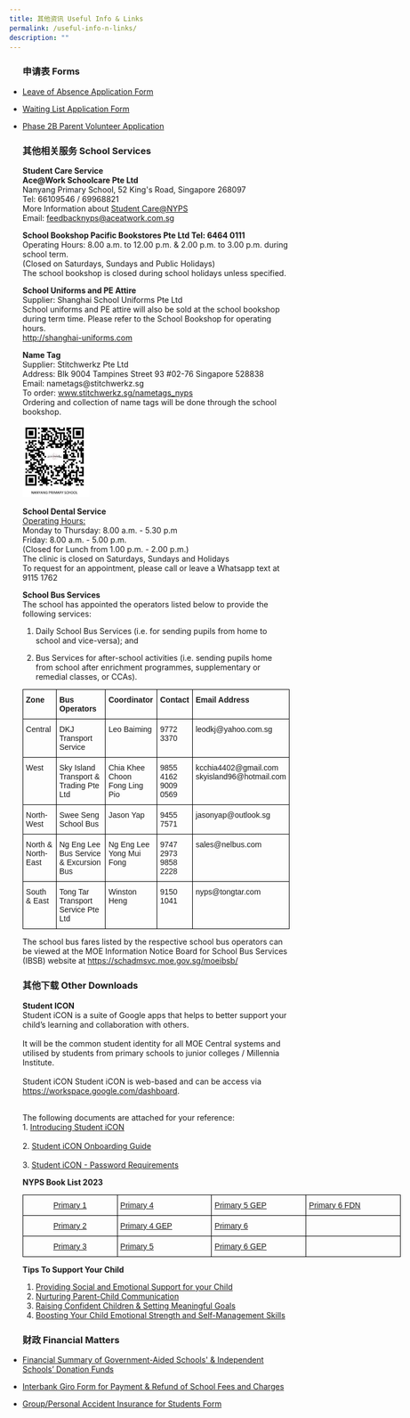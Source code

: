 ```yaml
---
title: 其他资讯 Useful Info & Links
permalink: /useful-info-n-links/
description: ""
---
```

<ul class="jekyllcodex_accordion">
		<label for="accordion1"><h3>申请表 Forms</h3></label>
	<p><li><a href="https://form.gov.sg/60b99ff5c878dc001267b1e2" target="_blank" rel="noopener">Leave of Absence Application Form</a></p>
		<p><li><a href="https://form.gov.sg/5b07c50e844cb8001a9a2282" target="_blank" rel="noopener">Waiting List Application Form</a></p>
	<p><li><a href="https://form.gov.sg/5b07cdcd844cb8001a9a501f" target="_blank" rel="noopener">Phase 2B Parent Volunteer Application</a></p>
	</li>
			<label for="accordion2"><h3>其他相关服务 School Services</h3></label>
    <div>
			<p><strong>Student Care Service
			<br>Ace@Work Schoolcare Pte Ltd</strong>
			<br>Nanyang Primary School, 52 King's Road, Singapore 268097
			<br>Tel: 66109546 / 69968821 
	<br>More Information about&nbsp;<a href="https://www.aceatwork.com.sg/ace268097">Student Care@NYPS
	<br></a>Email:&nbsp;<a href="mailto:feedbacknyps@aceatwork.com.sg">feedbacknyps@aceatwork.com.sg</a></p>
			<p><strong>School Bookshop
Pacific Bookstores Pte Ltd Tel: 6464 0111</strong>
<br>Operating Hours: 8.00 a.m. to 12.00 p.m. &amp; 2.00 p.m. to 3.00 p.m. during school term.<br>(Closed on Saturdays, Sundays and Public Holidays)
<br>The school bookshop is closed during school holidays unless specified.
			</p>
	<p><strong>School Uniforms and PE Attire</strong>
		<br>Supplier: Shanghai School Uniforms Pte Ltd
	<br>School uniforms and PE attire will also be sold at the school bookshop during term time. Please refer to the School Bookshop for operating hours.&nbsp;
<br><a href="http://shanghai-uniforms.com/">http://shanghai-uniforms.com</a></p>
			<strong>Name Tag</strong>
			<br>Supplier: Stitchwerkz Pte Ltd
			<br>Address: Blk 9004 Tampines Street 93 #02-76 Singapore 528838
			<br>Email: nametags@stitchwerkz.sg
			<br>To order:&nbsp;<a href="http://www.stitchwerkz.sg/nametags_nyps">www.stitchwerkz.sg/nametags_nyps</a>
			<br>Ordering and collection of name tags will be done through the school bookshop.</p>
		<img src="/images/name%20tag.png" 
						style="width:25%"></p>
		<p><strong>School Dental Service</strong>
		<br><u>Operating Hours:</u>
		<br>Monday to Thursday: 8.00 a.m. - 5.30 p.m
		<br>Friday: 8.00 a.m. - 5.00 p.m.
		<br>(Closed for Lunch from 1.00 p.m. - 2.00 p.m.)
		<br>The clinic is closed on Saturdays, Sundays and Holidays&nbsp;
		<br>To request for an appointment, please call or leave a Whatsapp text at 9115 1762</p>
		<p><strong>School Bus Services</strong>
		<br>The school has appointed the operators listed below to provide the following services:</p>
		<ol>
			<li dir="ltr" aria-level="1">
				<p dir="ltr" role="presentation">Daily School Bus Services (i.e. for sending pupils from home to school and vice-versa); and</p>
			</li>
			<li dir="ltr" aria-level="1">
				<p dir="ltr" role="presentation">Bus Services for after-school activities (i.e. sending pupils home from school after enrichment programmes, supplementary or remedial classes, or CCAs).&nbsp;</p>
			</li>
		</ol>
		<style type="text/css">
.tg  {border-collapse:collapse;border-spacing:0;margin:0px auto;}
.tg td{border-color:black;border-style:solid;border-width:1px;font-family:Arial, sans-serif;font-size:14px;
  overflow:hidden;padding:10px 5px;word-break:normal;}
.tg th{border-color:black;border-style:solid;border-width:1px;font-family:Arial, sans-serif;font-size:14px;
  font-weight:normal;overflow:hidden;padding:10px 5px;word-break:normal;}
.tg .tg-1wig{font-weight:bold;text-align:left;vertical-align:top}
.tg .tg-0lax{text-align:left;vertical-align:top}
</style>
<table class="tg">
<tbody>
  <tr>
    <td class="tg-1wig">Zone</td>
    <td class="tg-1wig">Bus Operators</td>
    <td class="tg-1wig">Coordinator</td>
    <td class="tg-1wig">Contact</td>
    <td class="tg-1wig">Email Address</td>
  </tr>
  <tr>
    <td class="tg-0lax">Central</td>
    <td class="tg-0lax">DKJ Transport Service</td>
    <td class="tg-0lax">Leo Baiming</td>
    <td class="tg-0lax">9772 3370</td>
    <td class="tg-0lax">leodkj@yahoo.com.sg</td>
  </tr>
  <tr>
    <td class="tg-0lax">West</td>
    <td class="tg-0lax">Sky Island Transport &amp; Trading Pte Ltd</td>
    <td class="tg-0lax">Chia Khee Choon<br>Fong Ling Pio</td>
    <td class="tg-0lax">9855 4162<br>9009 0569</td>
    <td class="tg-0lax">kcchia4402@gmail.com<br>skyisland96@hotmail.com</td>
  </tr>
  <tr>
    <td class="tg-0lax">North-West</td>
    <td class="tg-0lax">Swee Seng School Bus</td>
    <td class="tg-0lax">Jason Yap</td>
    <td class="tg-0lax">9455 7571</td>
    <td class="tg-0lax">jasonyap@outlook.sg</td>
  </tr>
  <tr>
    <td class="tg-0lax">North &amp; North-East</td>
    <td class="tg-0lax">Ng Eng Lee Bus Service &amp; Excursion Bus</td>
    <td class="tg-0lax">Ng Eng Lee<br>Yong Mui Fong</td>
    <td class="tg-0lax">9747 2973<br>9858 2228</td>
    <td class="tg-0lax">sales@nelbus.com</td>
  </tr>
  <tr>
    <td class="tg-0lax">South &amp; East</td>
    <td class="tg-0lax">Tong Tar Transport Service Pte Ltd</td>
    <td class="tg-0lax">Winston Heng</td>
    <td class="tg-0lax">9150 1041</td>
    <td class="tg-0lax">nyps@tongtar.com</td>
  </tr>
</tbody>
</table></p>
		<p>The school bus fares listed by the respective school bus operators can be viewed at the MOE Information Notice Board for School Bus Services (IBSB) website at&nbsp;<a href="https://schadmsvc.moe.gov.sg/moeibsb/">https://schadmsvc.moe.gov.sg/moeibsb/</a></p>
		</div>
		</li>
		<p><h3>其他下载 Other Downloads</h3></label>
    <div></p>
			<p><strong>Student ICON</strong>
			<br>Student iCON is a suite of Google apps that helps to better support your child&rsquo;s learning and collaboration with others.<br>
			<br>It will be the common student identity for all MOE Central systems and utilised by students from primary schools to junior colleges / Millennia Institute.<br>
			<br>Student iCON Student iCON is web-based and can be access via&nbsp; <a href="https://workspace.google.com/dashboard" target="_blank" rel="noopener">https://workspace.google.com/dashboard</a>. </p>
			<br>The following documents are attached for your reference:
			<br>1.&nbsp;<a href="/files/Introducing%20Student%20iCON.pdf" target="_blank" rel="noopener">Introducing Student iCON</a></br>
			<br>2.&nbsp;<a href="/files/Student%20iCON%20Onboarding%20Guide.pdf" target="_blank" rel="noopener">Student iCON Onboarding Guide</a></br>
			<br>3.&nbsp;<a href="/files/Student%20iCON%20-%20Password%20Requirements.pdf" target="_blank" rel="noopener">Student iCON - Password Requirements</a></p>
			<p><strong>NYPS Book List 2023</strong></p>
			<p><style type="text/css">
.tg  {border-collapse:collapse;border-spacing:0;margin:0px auto;}
.tg td{border-color:black;border-style:solid;border-width:1px;font-family:Arial, sans-serif;font-size:14px;
  overflow:hidden;padding:10px 5px;word-break:normal;}
.tg th{border-color:black;border-style:solid;border-width:1px;font-family:Arial, sans-serif;font-size:14px;
  font-weight:normal;overflow:hidden;padding:10px 5px;word-break:normal;}
.tg .tg-8yih{color:#00F;text-align:center;vertical-align:top}
.tg .tg-dcap{color:#00F;text-align:left;text-decoration:underline;vertical-align:top}
.tg .tg-fnrh{color:#00F;text-align:center;text-decoration:underline;vertical-align:top}
.tg .tg-0lax{text-align:left;vertical-align:top}
</style>
<table class="tg" style="undefined;table-layout: fixed; width: 680px">
<colgroup>
<col style="width: 170px">
<col style="width: 170px">
<col style="width: 170px">
<col style="width: 170px">
</colgroup>
<tbody>
  <tr>
    <td class="tg-fnrh"><a href="/files/P12023.pdf" target="_blank" rel="noopener noreferrer"><span style="font-weight:normal">Primary 1</span></a></td>
    <td class="tg-dcap"><a href="/files/P42023.pdf" target="_blank" rel="noopener noreferrer"><span style="font-weight:normal">Primary 4</span></a></td>
    <td class="tg-dcap"><a href="/files/P5GEP2023.pdf" target="_blank" rel="noopener noreferrer"><span style="font-weight:normal">Primary 5 GEP</span></a></td>
    <td class="tg-dcap"><a href="/files/P6FDN2023.pdf" target="_blank" rel="noopener noreferrer"><span style="font-weight:normal">Primary 6 FDN</span></a></td>
  </tr>
  <tr>
    <td class="tg-fnrh"><a href="/files/P22023.pdf" target="_blank" rel="noopener noreferrer">Primary 2</a></td>
    <td class="tg-dcap"><a href="/files/P4GEP2023.pdf" target="_blank" rel="noopener noreferrer">Primary 4 GEP</a></td>
    <td class="tg-dcap"><a href="/files/P62023.pdf" target="_blank" rel="noopener noreferrer">Primary 6</a></td>
    <td class="tg-8yih"></td>
  </tr>
  <tr>
    <td class="tg-fnrh"><a href="/files/P32023.pdf" target="_blank" rel="noopener noreferrer">Primary 3</a></td>
    <td class="tg-dcap"><a href="/files/P52023.pdf" target="_blank" rel="noopener noreferrer">Primary 5</a></td>
    <td class="tg-dcap"><a href="/files/P6GEP2023.pdf" target="_blank" rel="noopener noreferrer">Primary 6 GEP</a></td>
    <td class="tg-0lax"></td>
  </tr>
</tbody>
</table></p>
			<p><strong>Tips To Support Your Child</strong></p>
			<ol>
				<p><li><a href="/files/Overview%20of%Parent%20Engagement%20ResourcesPosters_i.pdf"target="blank" rel="noopener">Providing Social and Emotional Support for your Child</a></li>
				<li><a href="/files/Nurturing%20Parent%20Child%20Communication.pdf" target="_blank" rel="noopener">Nurturing Parent-Child Communication</a></li>
				<li><a href="/files/Raising%20Confident%20Children%20&%20Setting%20Meaningful%20Goals.pdf" target="_blank" rel="noopener">Raising Confident Children &amp; Setting Meaningful Goals</a></li>
				<li><a href="/files/Boosting%20your%20child%20emotional%20strenght%20and%20self%20management%20skills.pdf" target="_blank" rel="noopener">Boosting Your Child Emotional Strength and Self-Management Skills</a></li>
			</ol>
	</div>
	</li>
	</p>
<h3>财政 Financial Matters</h3></label>
    <div>
	<li>
			<p><a href="https://www.moe.gov.sg/about-us/organisation-structure/fpd/financial-summary" target="_blank" rel="noopener">Financial Summary of Government-Aided Schools' &amp; Independent Schools&rsquo; Donation Funds</a></p>
	<p><li><a href="/files/Application%20Form%20for%20Interbank%20Giro%20(for%20Payment%20&%20Refund%20of%20School%20Fees%20and%20Charges).pdf" target="_blank" rel="noopener">Interbank Giro Form for Payment &amp; Refund of School Fees and Charges</a></p>
	<p><li><a href="https://www.income.com.sg/studentgpa" target="_blank" rel="noopener">Group/Personal Accident Insurance for Students Form</a></p>
	</div>
	</li>
</ul>